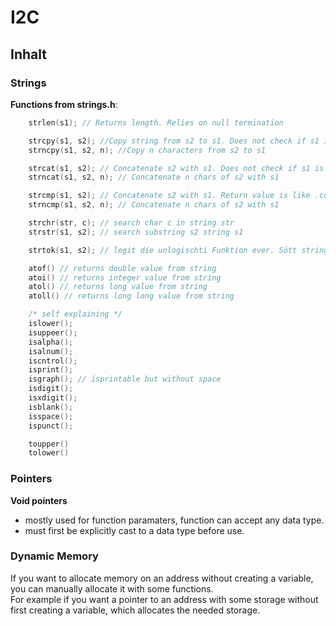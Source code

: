 # I2C

## Inhalt

### Strings

**Functions from strings.h**:

```C
    strlen(s1); // Returns length. Relies on null termination

    strcpy(s1, s2); //Copy string from s2 to s1. Does not check if s1 is big enough
    strncpy(s1, s2, n); //Copy n characters from s2 to s1

    strcat(s1, s2); // Concatenate s2 with s1. Does not check if s1 is big enough
    strncat(s1, s2, n); // Concatenate n chars of s2 with s1

    strcmp(s1, s2); // Concatenate s2 with s1. Return value is like .compareTo from java (-1, 0, 1)
    strncmp(s1, s2, n); // Concatenate n chars of s2 with s1

    strchr(str, c); // search char c in string str
    strstr(s1, s2); // search substring s2 string s1

    strtok(s1, s2); // legit die unlogischti Funktion ever. Sött strings ufsplitte aber zouberet aube chli strings usem nüüt füre wende NULL übergisch.

    atof() // returns double value from string
    atoi() // returns integer value from string
    atol() // returns long value from string
    atoll() // returns long long value from string

    /* self explaining */
    islower();
    isuppeer();
    isalpha();
    isalnum();
    iscntrol();
    isprint();
    isgraph(); // isprintable but without space
    isdigit();
    isxdigit();
    isblank();
    isspace();
    ispunct();

    toupper()
    tolower()
```

### Pointers

**Void pointers**

- mostly used for function paramaters, function can accept any data type.
- must first be explicitly cast to a data type before use.

### Dynamic Memory

If you want to allocate memory on an address without creating a variable, you can manually allocate it with some functions.  
For example if you want a pointer to an address with some storage without first creating a variable, which allocates the needed storage.
